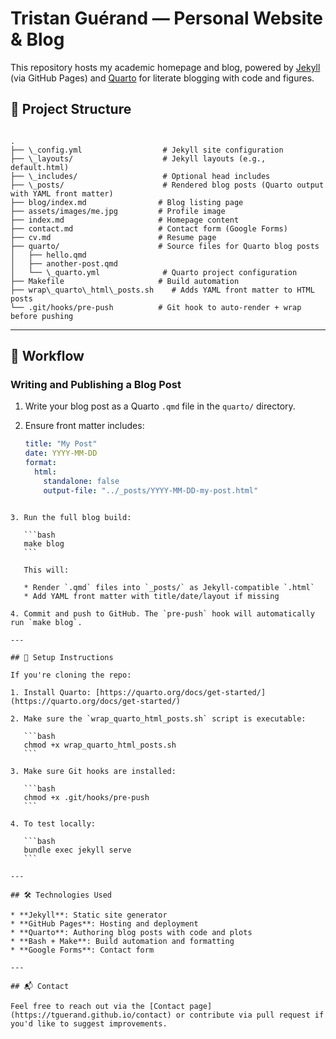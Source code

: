
# Tristan Guérand — Personal Website & Blog

This repository hosts my academic homepage and blog, powered by [Jekyll](https://jekyllrb.com/) (via GitHub Pages) and [Quarto](https://quarto.org/) for literate blogging with code and figures.

## 📁 Project Structure

```

.
├── \_config.yml                  # Jekyll site configuration
├── \_layouts/                    # Jekyll layouts (e.g., default.html)
├── \_includes/                   # Optional head includes
├── \_posts/                      # Rendered blog posts (Quarto output with YAML front matter)
├── blog/index.md                # Blog listing page
├── assets/images/me.jpg         # Profile image
├── index.md                     # Homepage content
├── contact.md                   # Contact form (Google Forms)
├── cv.md                        # Resume page
├── quarto/                      # Source files for Quarto blog posts
│   ├── hello.qmd
│   ├── another-post.qmd
│   └── \_quarto.yml              # Quarto project configuration
├── Makefile                     # Build automation
├── wrap\_quarto\_html\_posts.sh    # Adds YAML front matter to HTML posts
└── .git/hooks/pre-push          # Git hook to auto-render + wrap before pushing

````

---

## 🚀 Workflow

### Writing and Publishing a Blog Post

1. Write your blog post as a Quarto `.qmd` file in the `quarto/` directory.

2. Ensure front matter includes:
   ```yaml
   title: "My Post"
   date: YYYY-MM-DD
   format:
     html:
       standalone: false
       output-file: "../_posts/YYYY-MM-DD-my-post.html"
````

3. Run the full blog build:

   ```bash
   make blog
   ```

   This will:

   * Render `.qmd` files into `_posts/` as Jekyll-compatible `.html`
   * Add YAML front matter with title/date/layout if missing

4. Commit and push to GitHub. The `pre-push` hook will automatically run `make blog`.

---

## 🔧 Setup Instructions

If you're cloning the repo:

1. Install Quarto: [https://quarto.org/docs/get-started/](https://quarto.org/docs/get-started/)

2. Make sure the `wrap_quarto_html_posts.sh` script is executable:

   ```bash
   chmod +x wrap_quarto_html_posts.sh
   ```

3. Make sure Git hooks are installed:

   ```bash
   chmod +x .git/hooks/pre-push
   ```

4. To test locally:

   ```bash
   bundle exec jekyll serve
   ```

---

## 🛠 Technologies Used

* **Jekyll**: Static site generator
* **GitHub Pages**: Hosting and deployment
* **Quarto**: Authoring blog posts with code and plots
* **Bash + Make**: Build automation and formatting
* **Google Forms**: Contact form

---

## 📬 Contact

Feel free to reach out via the [Contact page](https://tguerand.github.io/contact) or contribute via pull request if you'd like to suggest improvements.



